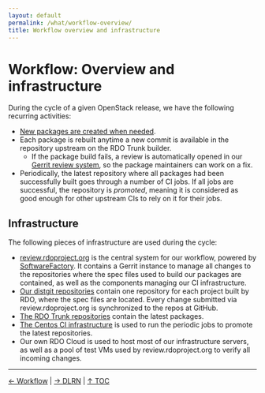 ```yaml
---
layout: default
permalink: /what/workflow-overview/
title: Workflow overview and infrastructure
---
```


# Workflow: Overview and infrastructure

During the cycle of a given OpenStack release, we have the following recurring activities:

- [New packages are created when needed](https://www.rdoproject.org/documentation/add-packages/).
- Each package is rebuilt anytime a new commit is available in the repository upstream on the RDO Trunk builder.
  - If the package build fails, a review is automatically opened in our [Gerrit review system](https://review.rdoproject.org), so the package maintainers can work on a fix.
- Periodically, the latest repository where all packages had been successfully built goes through a number of CI jobs. If all jobs are successful, the repository is _promoted_, meaning it is considered as good enough for other upstream CIs to rely on it for their jobs.

## Infrastructure

The following pieces of infrastructure are used during the cycle:

- [review.rdoproject.org](https://review.rdoproject.org) is the central system for our workflow, powered by [SoftwareFactory](https://softwarefactory-project.io/docs/). It contains a Gerrit instance to manage all changes to the repositories where the spec files used to build our packages are contained, as well as the components managing our CI infrastructure.
- [Our distgit repositories](https://github.com/rdo-packages) contain one repository for each project built by RDO, where the spec files are located. Every change submitted via review.rdoproject.org is synchronized to the repos at GitHub.
- [The RDO Trunk repositories](/what/trunk-repos) contain the latest packages.
- [The Centos CI infrastructure](https://ci.centos.org/view/rdo/view/promotion-pipeline/) is used to run the periodic jobs to promote the latest repositories.
- Our own RDO Cloud is used to host most of our infrastructure servers, as well as a pool of test VMs used by review.rdoproject.org to verify all incoming changes.

----

[← Workflow](/what/workflow) |
[→ DLRN](/what/dlrn) |
[↑ TOC](/what)
